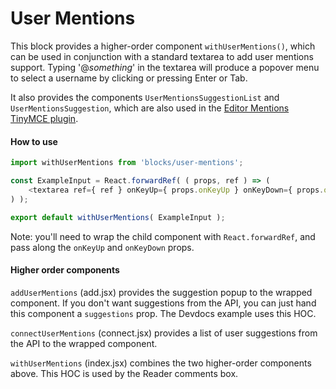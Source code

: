 # User Mentions

This block provides a higher-order component `withUserMentions()`, which can be used in conjunction with a standard textarea to add user mentions support. Typing '@_something_' in the textarea will produce a popover menu to select a username by clicking or pressing Enter or Tab.

It also provides the components `UserMentionsSuggestionList` and `UserMentionsSuggestion`, which are also used in the
[Editor Mentions TinyMCE plugin](https://github.com/Automattic/wp-calypso/tree/HEAD/client/components/tinymce/plugins/mentions).

#### How to use

```js
import withUserMentions from 'blocks/user-mentions';

const ExampleInput = React.forwardRef( ( props, ref ) => (
	<textarea ref={ ref } onKeyUp={ props.onKeyUp } onKeyDown={ props.onKeyDown } />
) );

export default withUserMentions( ExampleInput );
```

Note: you'll need to wrap the child component with `React.forwardRef`, and pass along the `onKeyUp` and `onKeyDown` props.

#### Higher order components

`addUserMentions` (add.jsx) provides the suggestion popup to the wrapped component. If you don't want suggestions from the API, you can just hand this component a `suggestions` prop. The Devdocs example uses this HOC.

`connectUserMentions` (connect.jsx) provides a list of user suggestions from the API to the wrapped component.

`withUserMentions` (index.jsx) combines the two higher-order components above. This HOC is used by the Reader comments box.
